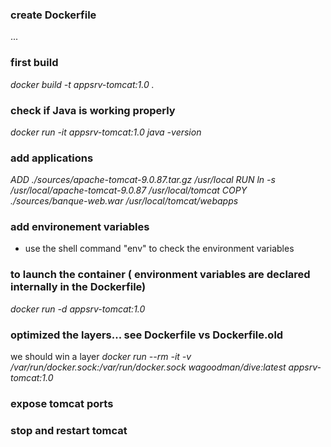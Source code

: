 ### create Dockerfile
...

### first build
<em>docker build -t appsrv-tomcat:1.0 .</em>

### check if Java is working properly
<em>docker run -it appsrv-tomcat:1.0</em>
<em>java -version</em>

### add applications
<em>ADD ./sources/apache-tomcat-9.0.87.tar.gz /usr/local</em>
<em>RUN ln -s /usr/local/apache-tomcat-9.0.87 /usr/local/tomcat</em>
<em>COPY ./sources/banque-web.war /usr/local/tomcat/webapps</em>

### add environement variables
- use the shell command "env" to check the environment variables

### to launch the container ( environment variables are declared internally in the Dockerfile)
<em>docker run -d appsrv-tomcat:1.0</em>

### optimized the layers... see Dockerfile vs Dockerfile.old
we should win a layer
<em>docker run --rm -it -v /var/run/docker.sock:/var/run/docker.sock wagoodman/dive:latest appsrv-tomcat:1.0</em>

### expose tomcat ports

### stop and restart tomcat
